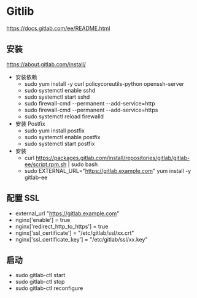 # Gitlib
https://docs.gitlab.com/ee/README.html

## 安装
https://about.gitlab.com/install/
* 安装依赖
    * sudo yum install -y curl policycoreutils-python openssh-server
    * sudo systemctl enable sshd
    * sudo systemctl start sshd
    * sudo firewall-cmd --permanent --add-service=http
    * sudo firewall-cmd --permanent --add-service=https
    * sudo systemctl reload firewalld
* 安装 Postfix
    * sudo yum install postfix
    * sudo systemctl enable postfix
    * sudo systemctl start postfix
* 安装
    * curl https://packages.gitlab.com/install/repositories/gitlab/gitlab-ee/script.rpm.sh | sudo bash
    * sudo EXTERNAL_URL="https://gitlab.example.com" yum install -y gitlab-ee

## 配置 SSL
* external_url "https://gitlab.example.com"
* nginx['enable'] = true
* nginx['redirect_http_to_https'] = true
* nginx['ssl_certificate'] = "/etc/gitlab/ssl/xx.crt"
* nginx['ssl_certificate_key'] = "/etc/gitlab/ssl/xx.key"

## 启动
* sudo gitlab-ctl start
* sudo gitlab-ctl stop
* sudo gitlab-ctl reconfigure

